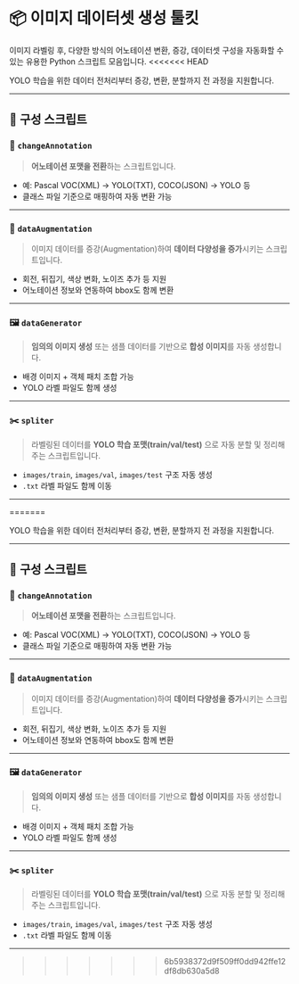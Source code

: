 # 📦 이미지 데이터셋 생성 툴킷

이미지 라벨링 후, 다양한 방식의 어노테이션 변환, 증강, 데이터셋 구성을 자동화할 수 있는 유용한 Python 스크립트 모음입니다.
<<<<<<< HEAD

YOLO 학습을 위한 데이터 전처리부터 증강, 변환, 분할까지 전 과정을 지원합니다.

---

## 🧩 구성 스크립트

### 🔄 `changeAnnotation`

> **어노테이션 포맷을 전환**하는 스크립트입니다.

- 예: Pascal VOC(XML) → YOLO(TXT), COCO(JSON) → YOLO 등
- 클래스 파일 기준으로 매핑하여 자동 변환 가능

---

### 🧪 `dataAugmentation`

> 이미지 데이터를 증강(Augmentation)하여 **데이터 다양성을 증가**시키는 스크립트입니다.

- 회전, 뒤집기, 색상 변화, 노이즈 추가 등 지원
- 어노테이션 정보와 연동하여 bbox도 함께 변환

---

### 🖼️ `dataGenerator`

> **임의의 이미지 생성** 또는 샘플 데이터를 기반으로 **합성 이미지**를 자동 생성합니다.

- 배경 이미지 + 객체 패치 조합 가능
- YOLO 라벨 파일도 함께 생성

---

### ✂️ `spliter`

> 라벨링된 데이터를 **YOLO 학습 포맷(train/val/test)** 으로 자동 분할 및 정리해주는 스크립트입니다.

- `images/train`, `images/val`, `images/test` 구조 자동 생성
- `.txt` 라벨 파일도 함께 이동

---

=======

YOLO 학습을 위한 데이터 전처리부터 증강, 변환, 분할까지 전 과정을 지원합니다.

---

## 🧩 구성 스크립트

### 🔄 `changeAnnotation`

> **어노테이션 포맷을 전환**하는 스크립트입니다.

- 예: Pascal VOC(XML) → YOLO(TXT), COCO(JSON) → YOLO 등
- 클래스 파일 기준으로 매핑하여 자동 변환 가능

---

### 🧪 `dataAugmentation`

> 이미지 데이터를 증강(Augmentation)하여 **데이터 다양성을 증가**시키는 스크립트입니다.

- 회전, 뒤집기, 색상 변화, 노이즈 추가 등 지원
- 어노테이션 정보와 연동하여 bbox도 함께 변환

---

### 🖼️ `dataGenerator`

> **임의의 이미지 생성** 또는 샘플 데이터를 기반으로 **합성 이미지**를 자동 생성합니다.

- 배경 이미지 + 객체 패치 조합 가능
- YOLO 라벨 파일도 함께 생성

---

### ✂️ `spliter`

> 라벨링된 데이터를 **YOLO 학습 포맷(train/val/test)** 으로 자동 분할 및 정리해주는 스크립트입니다.

- `images/train`, `images/val`, `images/test` 구조 자동 생성
- `.txt` 라벨 파일도 함께 이동

---
>>>>>>> 6b5938372d9f509ff0dd942ffe12df8db630a5d8


